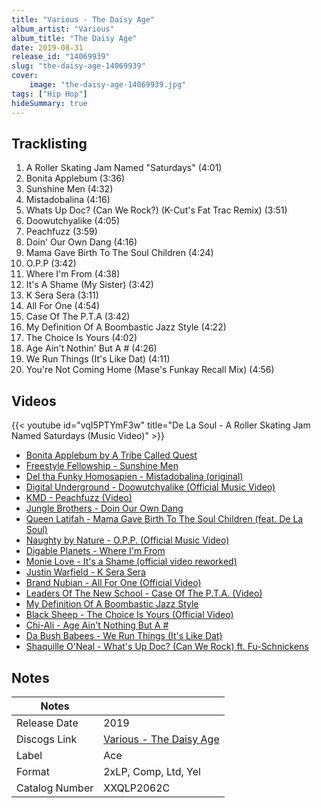 ```yaml
---
title: "Various - The Daisy Age"
album_artist: "Various"
album_title: "The Daisy Age"
date: 2019-08-31
release_id: "14069939"
slug: "the-daisy-age-14069939"
cover:
    image: "the-daisy-age-14069939.jpg"
tags: ["Hip Hop"]
hideSummary: true
---
```


## Tracklisting
1. A Roller Skating Jam Named "Saturdays" (4:01)
2. Bonita Applebum (3:36)
3. Sunshine Men (4:32)
4. Mistadobalina (4:16)
5. Whats Up Doc? (Can We Rock?) (K-Cut's Fat Trac Remix) (3:51)
6. Doowutchyalike (4:05)
7. Peachfuzz (3:59)
8. Doin' Our Own Dang (4:16)
9. Mama Gave Birth To The Soul Children (4:24)
10. O.P.P (3:42)
11. Where I'm From (4:38)
12. It's A Shame (My Sister) (3:42)
13. K Sera Sera (3:11)
14. All For One (4:54)
15. Case Of The P.T.A (3:42)
16. My Definition Of A Boombastic Jazz Style (4:22)
17. The Choice Is Yours (4:02)
18. Age Ain't Nothin' But A # (4:26)
19. We Run Things (It's Like Dat) (4:11)
20. You're Not Coming Home (Mase's Funkay Recall Mix) (4:56)

## Videos
{{< youtube id="vqI5PTYmF3w" title="De La Soul - A Roller Skating Jam Named Saturdays (Music Video)" >}}
- [Bonita Applebum by A Tribe Called Quest](https://www.youtube.com/watch?v=HU_4pf8BSQw)
- [Freestyle Fellowship - Sunshine Men](https://www.youtube.com/watch?v=NV88aWrdlOE)
- [Del tha Funky Homosapien - Mistadobalina (original)](https://www.youtube.com/watch?v=9Bku7gXlkoo)
- [Digital Underground - Doowutchyalike (Official Music Video)](https://www.youtube.com/watch?v=31A6RjOxE74)
- [KMD - Peachfuzz (Video)](https://www.youtube.com/watch?v=Q_3GgAALPkQ)
- [Jungle Brothers - Doin Our Own Dang](https://www.youtube.com/watch?v=YsVn5IW_JsE)
- [Queen Latifah - Mama Gave Birth To The Soul Children (feat. De La Soul)](https://www.youtube.com/watch?v=Aj8v3wSfFV8)
- [Naughty by Nature - O.P.P. (Official Music Video)](https://www.youtube.com/watch?v=idx3GSL2KWs)
- [Digable Planets - Where I'm From](https://www.youtube.com/watch?v=sl-pjb7y3y0)
- [Monie Love - It's a Shame (official video reworked)](https://www.youtube.com/watch?v=DoNNFbW9e00)
- [Justin Warfield - K Sera Sera](https://www.youtube.com/watch?v=W7CzA46RvNo)
- [Brand Nubian - All For One (Official Video)](https://www.youtube.com/watch?v=8auuY4fvLyY)
- [Leaders Of The New School - Case Of The P.T.A. (Video)](https://www.youtube.com/watch?v=EG4h1pGfHC8)
- [My Definition Of A Boombastic Jazz Style](https://www.youtube.com/watch?v=cC2BE8ItC9k)
- [Black Sheep - The Choice Is Yours (Official Video)](https://www.youtube.com/watch?v=K9F5xcpjDMU)
- [Chi-Ali - Age Ain't Nothing But A #](https://www.youtube.com/watch?v=Y8VsgMu7Sn8)
- [Da Bush Babees - We Run Things (It's Like Dat)](https://www.youtube.com/watch?v=K9kNi55evZg)
- [Shaquille O'Neal - What's Up Doc? (Can We Rock) ft. Fu-Schnickens](https://www.youtube.com/watch?v=1f9IgOjZjn4)

## Notes

| Notes          |             |
| ---------------| ----------- |
| Release Date   | 2019 |
| Discogs Link   | [Various - The Daisy Age](https://www.discogs.com/release/14069939) |
| Label          | Ace |
| Format         | 2xLP, Comp, Ltd, Yel |
| Catalog Number | XXQLP2062C |

